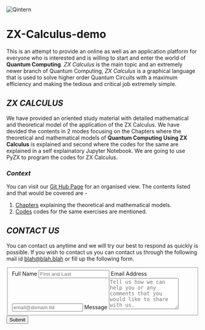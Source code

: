 ![Qintern](https://qworld.net/wp-content/uploads/2021/04/top_QIntern2021.jpg)
# ZX-Calculus-demo
This is an attempt to provide an online as well as an application platform for everyone who is interested and is willing to start and enter the world of **Quantum Computing**. *ZX Calculus* is the main topic and an extremely newer branch of Quantum Computing, *ZX Calculus* is a graphical language that is used to solve higher order Quantum Circuits with a maximum efficiency and making the tedious and critical job extremely simple. 

## *ZX CALCULUS*
We have provided an oriented study material with detailed mathematical and theoretical model of the application of the ZX Calculus. We have devided the contents in 2 modes focusing on the Chapters where the theoretical and mathematical models of **Quantum Computing Using ZX Calculus** is explained and second where the codes for the same are explained in a self explainatory Jupyter Notebook. We are going to use PyZX to program the codes for ZX Calculus. 

### *Context*
You can visit our [Git Hub Page](https://github.com/Phoenix9801/QIntern-ZX-Calculus-demo) for an organised view.
The contents listed and that would be covered are -
1. [Chapters](https://github.com/Phoenix9801/QIntern-ZX-Calculus-demo/tree/main/Chapters) explaining the theoretical and mathematical models.
2. [Codes](https://github.com/Phoenix9801/QIntern-ZX-Calculus-demo/tree/main/Codes) codes for the same exercises are mentioned. 

## *CONTACT US*
You can contact us anytime and we will try our best to respond as quickly is possible. If you wish to contact us you can contact us through the following mail id blah@blah.blah or fill up the following form. 

<form id="fs-frm" name="simple-contact-form" accept-charset="utf-8" action="https://formspree.io/f/mdoywwdr" method="post">
  <fieldset id="fs-frm-inputs">
    <label for="full-name">Full Name</label>
    <input type="text" name="name" id="full-name" placeholder="First and Last" required="">
    <label for="email-address">Email Address</label>
    <input type="email" name="_replyto" id="email-address" placeholder="email@domain.tld" required="">
    <label for="message">Message</label>
    <textarea rows="5" name="message" id="message" placeholder="Tell us how we can help you or any comments that you would like to share with us." required=""></textarea>
    <input type="hidden" name="_subject" id="email-subject" value="Contact Form Submission">
  </fieldset>
  <input type="submit" value="Submit">
</form>
